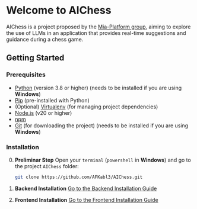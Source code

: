 # Welcome to AIChess

AIChess is a project proposed by the [Mia-Platform group](https://mia-platform.eu), aiming to explore the use of LLMs in an application that provides real-time suggestions and guidance during a chess game.

## Getting Started

### Prerequisites

- [Python](https://www.python.org/) (version 3.8 or higher) (needs to be installed if you are using **Windows**)
- [Pip](https://pip.pypa.io/en/stable/) (pre-installed with Python)
- (Optional) [Virtualenv](https://virtualenv.pypa.io/en/latest/) (for managing project dependencies)
- [Node.js](https://nodejs.org/) (v20 or higher)
- [npm](https://www.npmjs.com/)
- [Git](https://git-scm.com) (for downloading the project) (needs to be installed if you are using **Windows**)


### Installation

0. **Preliminar Step**
 Open your `terminal` (`powershell` in **Windows**) and go to the project `AIChess` folder:

    ```bash
    git clone https://github.com/AFKabl3/AIChess.git
    ```
1. **Backend Installation**
 [Go to the Backend Installation Guide](/backend/README.md)

2. **Frontend Installation**
 [Go to the Frontend Installation Guide](/frontend/README.md)

